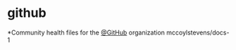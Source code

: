 



# github

*Community health files for the [@GitHub](https://github.com/github) organization mccoylstevens/docs-1


